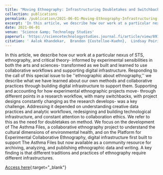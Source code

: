 ```yaml
---
title: "Moving Ethnography: Infrastructuring Doubletakes and Switchbacks in Experimental Collaborative Methods"
collection: publications
permalink: /publication/2021-06-01-Moving-Ethnography-Infrastructuring-Doubletakes-and-Switchbacks-in-Experimental-Collaborative-Methods
excerpt: 'In this article, we describe how our work at a particular nexus of STS, ethnography, and critical theory- informed by experimental sensibilities in both the arts and sciences- transformed as we built and learned to use collaborative workflows and supporting digital infrastructure. Responding to the ...'
date: 2021-06-01
venue: 'Science &amp; Technology Studies'
paperurl: 'https://sciencetechnologystudies.journal.fi/article/view/89782'
citation: ' Aalok Khandekar,  Brandon {Costelloe-Kuehn},  Lindsay Poirier,  Alli Morgan,  Alison Kenner,  Kim Fortun,  Mike Fortun,  The Team. 2021.&quot;Moving Ethnography: Infrastructuring Doubletakes and Switchbacks in Experimental Collaborative Methods.&quot; <i>Science &amp; Technology Studies</i> 34(3)'
---
```

In this article, we describe how our work at a particular nexus of STS, ethnography, and critical theory- informed by experimental sensibilities in both the arts and sciences- transformed as we built and learned to use collaborative workflows and supporting digital infrastructure. Responding to the call of this special issue to be &apos;&apos;ethnographic about ethnography,&apos;&apos; we describe what we have learned about our own methods and collaborative practices through building digital infrastructure to support them. Supporting and accounting for how experimental ethnographic projects move- through different points in a research workflow, with many switchbacks, with project designs constantly changing as the research develops- was a key challenge. Addressing it depended on understanding creative data practices and analytic workflows, redesigning and building technological infrastructure, and constant attention to collaboration ethics. We refer to this as the need for doubletakes on method. We focus on the development of The Asthma Files, a collaborative ethnography project to understand the cultural dimensions of environmental health, and on the Platform for Experimental Collaborative Ethnography, digital infrastructure first built to support The Asthma Files but now available as a community resource for archiving, analyzing, and publishing ethnographic data and writing. A key finding is that different traditions and practices of ethnography require different infrastructures.

[Access here](https://sciencetechnologystudies.journal.fi/article/view/89782){:target="_blank"}
